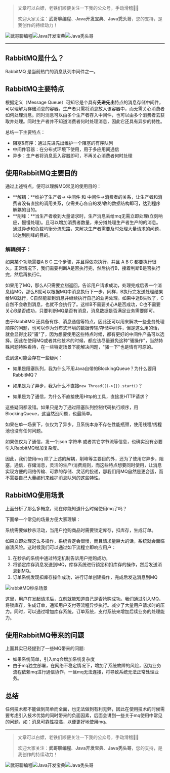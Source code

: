 > 文章可以白嫖，老铁们顺便关注一下我的公众号，手动滑稽🤣🤣 &nbsp;
>
> 欢迎大家关注：**武哥聊编程**、**Java开发宝典**、**Java秃头哥**，您的支持，是我创作的持续动力！&nbsp;&nbsp;

![武哥聊编程](https://img-blog.csdnimg.cn/202002150421550.jpg)![Java开发宝典](https://img-blog.csdnimg.cn/20200608005630228.png)![Java秃头哥](https://img-blog.csdnimg.cn/20201025170941235.png)

----




## RabbitMQ是什么？

RabbitMQ 是当前热门的消息队列中间件之一。

## RabbitMQ主要特点

根据定义（Message Queue）可知它是个具有**先进先出**特点的消息存储中间件，可以理解为存储消息的容器。生产者只需将消息放入该容器中，而无需关心消费者如何处理消息。同时消息可以由多个生产者存入中间件，也可以由多个消费者去获取并处理。同时生产者并不知道消费者何时处理消息，因此它还具有异步的特性。

总结一下主要特点：

- 阻塞&有序：通过先进先出维护一个阻塞的有序队列
- 中间件容器：在分布式环境下使用，用于多应用间通信
- 异步：生产者将消息丢入容器即可，不再关心消费者何时处理

## 使用RabbitMQ主要目的

通过上述特点，便可以理解MQ常见的使用目的：

- **解耦：**维护了生产者-> 中间件  和 中间件->消费者的关系，让生产者和消费者没有直接的调用关系，仅需关心各自的发/收的数据结构即可，达到程序解耦的目的。
- **削峰：**当生产者收到大量请求时，生产消息丢给mq无需立即处理(立刻响应，慢慢处理)。且可以增加消费者数量，来分摊处理生产者生产的的消息。通过异步和负载均衡分流思路，来解决生产者需要及时处理大量请求的问题，以达到削峰的目的。

### 解耦例子：

如果某个功能需要A  B  C 三个步骤，并且得依次执行，并且 A B C 都要执行很久。正常情况下，我们需要判断A是否执行完，然后执行B，接着判断B是否执行完，然后再执行C。

如果用了MQ，那么A只需要立刻返回，告诉用户请求成功，处理完成后丢一个消息给MQ，那么B就可以根据MQ中消息执行下一步，同样，B执行完发送处理结果给MQ就行，C自然能拿到消息并继续执行自己的业务处理。如果中途B失败了，C自然不会收到消息，也就不会执行了。这样B不需要关心A是否成功，C也不需要关心B是否成功，只要判断MQ是否有消息，消息数据是否满足业务需要即可。

由于RabbitMQ 还具备有序、消息通信等特点，因此还可以用来解决一些业务处理顺序的问题，也可以作为分布式环境的数据传输/存储中间件，但是这么用的话，就会显得比较"骚"了，因为想要使用这些特点时候，都有更好的中间件产品可以选择。因此在使用MQ或者其他技术的时候，都应该尽量避免这种"骚操作"，当然特殊问题特殊看待，在一些特定场景下能解决问题，"骚一下"也是情有可原的。



说到这可能会存在一些疑问：

- 如果是阻塞队列，我为什么不用Java自带的BlockingQueue？为什么要用RabbitMQ？

- 如果是为了异步，我为什么不直接`new Thread(()->{}).start()`？

- 如果是为了通信，为什么不直接使用Http的工具，直接发HTTP请求？

这些疑问都没错。如果只是为了通过阻塞队列控制代码执行顺序，用BlockingQueue，这当然没问题，也最简单。

如果在单一场景下，仅仅为了异步，且系统本身不存在性能瓶颈，使用线程/线程池也没有任何问题。

如果仅仅为了通信，发一个json  字符串 或者其它字节流等信息，也确实没有必要引入RabbitMQ增加复杂度。

因此，我们使用mq 除了上述的解耦，削峰等主要目的外，还为了使用它异步，阻塞，通信，存储消息，灵活的生产/消费规则，而这些特点想要同时使用，让消息实现方便的网络传输、可靠的存储、灵活的投递，那我们用MQ自然是更合适，而不需要自己大量编码来维护消息队列的这些特性。



## RabbitMQ使用场景

上面分析了那么多概念，现在你能知道什么时候使用mq了吗？

下面举一个常见的场景方便大家理解：

系统需要做秒杀活动，当用户抢购商品时需要锁定库存，扣库存，生成订单。

如果立即处理这么多操作，系统肯定会很慢，而且请求量巨大的话，系统就会面临崩溃风险。这时候我们可以通过如下流程立即响应用户：

1. 在秒杀的系统中通过特定机制告诉用户抢购成功，
2. 将锁定库存消息发送到MQ，库存系统进行锁定和扣库存的操作，然后发送消息到MQ。
3. 订单系统发现扣库存操作成功，进行订单创建操作，完成后发送消息到MQ

![rabbitMQ秒杀场景](https://img-blog.csdnimg.cn/2020120213154150.png)





这里，用户在发起请求后，立刻就能知道自己是否抢购成功。我们通过引入MQ，将锁库存，生成订单，通知用户支付等流程异步执行。减少了大量用户请求时的压力。同时，可以通过增加库存系统，订单系统，支付系统来增加后续业务的处理能力。



## 使用RabbitMQ带来的问题

上面其实已经提到了一些MQ带来的问题:

- 如果系统简单，引入mq会增加系统复杂度
- 由于mq独立部署，在网络不稳定情况下，增加了系统故障的风险，因为业务流程依赖mq进行通信协作，一旦mq无法连接，将导致系统无法正常处理业务。



## 总结

任何技术都不能做到简单而全面，也无法做到有利无弊，因此在使用技术的时候需要考虑引入技术优势的同时带来的负面因素，后面会讲到一些关于mq使用中常见的问题，如：消息可靠性投递，以便更好地使用mq。

----

> 文章可以白嫖，老铁们顺便关注一下我的公众号，手动滑稽🤣🤣 &nbsp;
>
> 欢迎大家关注：**武哥聊编程**、**Java开发宝典**、**Java秃头哥**，您的支持，是我创作的持续动力！&nbsp;&nbsp;

![武哥聊编程](https://img-blog.csdnimg.cn/202002150421550.jpg)![Java开发宝典](https://img-blog.csdnimg.cn/20200608005630228.png)![Java秃头哥](https://img-blog.csdnimg.cn/20201025170941235.png)